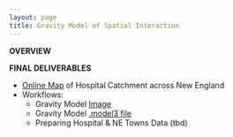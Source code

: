 ```yaml
---
layout: page
title: Gravity Model of Spatial Interaction
---
```

**OVERVIEW**


**FINAL DELIVERABLES**
* [Online Map](assets/index.html) of Hospital Catchment across New England
* Workflows:
  * Gravity Model [Image](images/gravitymodel.png)
  * Gravity Model [.model3 file](assets/gravitymodel.model3)
  * Preparing Hospital & NE Towns Data (tbd)

